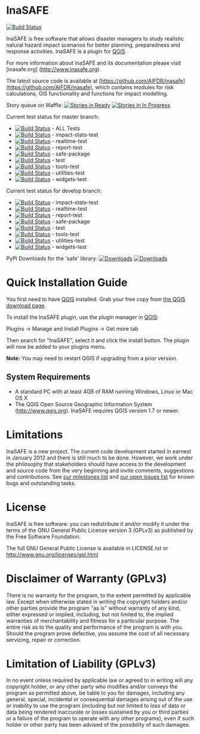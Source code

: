 InaSAFE
=======

[![Build Status](https://travis-ci.org/AIFDR/inasafe.svg?branch=develop)](https://travis-ci.org/AIFDR/inasafe)

InaSAFE is free software that allows disaster managers to study realistic
natural hazard impact scenarios for better planning, preparedness and
response activities. InaSAFE is a plugin for [QGIS](http://qgis.org).

For more information about InaSAFE and its documentation please visit [inasafe.org] (http://www.inasafe.org).

The latest source code is available at
[https://github.com/AIFDR/inasafe](https://github.com/AIFDR/inasafe),
which contains modules for risk calculations, GIS functionality and
functions for impact modelling.


Story queue on Waffle:
[![Stories in Ready](https://badge.waffle.io/AIFDR/inasafe.svg?label=ready&title=Ready)](http://waffle.io/AIFDR/inasafe) 
[![Stories in In Progress](https://badge.waffle.io/AIFDR/inasafe.svg?label=in%20progress&title=In%20Progress)](http://waffle.io/AIFDR/inasafe)

Current test status for master branch:
* [![Build Status](http://jenkins.inasafe.org/job/inasafe-qgis2/badge/icon)](http://jenkins.inasafe.org/job/inasafe-qgis2/) - ALL Tests
* [![Build Status](http://jenkins.inasafe.org/view/QGIS2-InaSAFE-master/job/inasafe-qgis2-impact-stats-test/badge/icon)](http://jenkins.inasafe.org/view/QGIS2-InaSAFE-master/job/inasafe-qgis2-impact-stats-test/) - impact-stats-test
* [![Build Status](http://jenkins.inasafe.org/view/QGIS2-InaSAFE-master/job/inasafe-qgis2-realtime-test/badge/icon)](http://jenkins.inasafe.org/view/QGIS2-InaSAFE-master/job/inasafe-qgis2-realtime-test/) - realtime-test
* [![Build Status](http://jenkins.inasafe.org/view/QGIS2-InaSAFE-master/job/inasafe-qgis2-report-test/badge/icon)](http://jenkins.inasafe.org/view/QGIS2-InaSAFE-master/job/inasafe-qgis2-report-test/) - report-test
* [![Build Status](http://jenkins.inasafe.org/view/QGIS2-InaSAFE-master/job/inasafe-qgis2-safe-package/badge/icon)](http://jenkins.inasafe.org/view/QGIS2-InaSAFE-master/job/inasafe-qgis2-safe-package/) - safe-package
* [![Build Status](http://jenkins.inasafe.org/view/QGIS2-InaSAFE-master/job/inasafe-qgis2-test/badge/icon)](http://jenkins.inasafe.org/view/QGIS2-InaSAFE-master/job/inasafe-qgis2-test/) - test
* [![Build Status](http://jenkins.inasafe.org/view/QGIS2-InaSAFE-master/job/inasafe-qgis2-tools-test/badge/icon)](http://jenkins.inasafe.org/view/QGIS2-InaSAFE-master/job/inasafe-qgis2-tools-test/) - tools-test
* [![Build Status](http://jenkins.inasafe.org/view/QGIS2-InaSAFE-master/job/inasafe-qgis2-utilities-test/badge/icon)](http://jenkins.inasafe.org/view/QGIS2-InaSAFE-master/job/inasafe-qgis2-utilities-test/) - utilities-test
* [![Build Status](http://jenkins.inasafe.org/view/QGIS2-InaSAFE-master/job/inasafe-qgis2-widgets-test/badge/icon)](http://jenkins.inasafe.org/view/QGIS2-InaSAFE-master/job/inasafe-qgis2-widgets-test/) - widgets-test

Current test status for develop branch:
* [![Build Status](http://jenkins.inasafe.org/view/QGIS2-InaSAFE-develop/job/impact-stats-test/badge/icon)](http://jenkins.inasafe.org/view/QGIS2-InaSAFE-develop/job/impact-stats-test/) - impact-stats-test
* [![Build Status](http://jenkins.inasafe.org/view/QGIS2-InaSAFE-develop/job/realtime-test/badge/icon)](http://jenkins.inasafe.org/view/QGIS2-InaSAFE-develop/job/realtime-test/) - realtime-test
* [![Build Status](http://jenkins.inasafe.org/view/QGIS2-InaSAFE-develop/job/report-test/badge/icon)](http://jenkins.inasafe.org/view/QGIS2-InaSAFE-develop/job/report-test/) - report-test
* [![Build Status](http://jenkins.inasafe.org/view/QGIS2-InaSAFE-develop/job/safe-package/badge/icon)](http://jenkins.inasafe.org/view/QGIS2-InaSAFE-develop/job/safe-package/) - safe-package
* [![Build Status](http://jenkins.inasafe.org/view/QGIS2-InaSAFE-develop/job/test/badge/icon)](http://jenkins.inasafe.org/view/QGIS2-InaSAFE-develop/job/test/) - test
* [![Build Status](http://jenkins.inasafe.org/view/QGIS2-InaSAFE-develop/job/tools-test/badge/icon)](http://jenkins.inasafe.org/view/QGIS2-InaSAFE-develop/job/tools-test/) - tools-test
* [![Build Status](http://jenkins.inasafe.org/view/QGIS2-InaSAFE-develop/job/utilities-test/badge/icon)](http://jenkins.inasafe.org/view/QGIS2-InaSAFE-develop/job/utilities-test/) - utilities-test
* [![Build Status](http://jenkins.inasafe.org/view/QGIS2-InaSAFE-develop/job/widgets-test/badge/icon)](http://jenkins.inasafe.org/view/QGIS2-InaSAFE-develop/job/widgets-test/) - widgets-test

PyPi Downloads for the 'safe' library:
[![Downloads](https://pypip.in/d/python-safe/badge.png)](https://crate.io/packages/python-safe)
[![Downloads](https://pypip.in/v/python-safe/badge.png)](https://crate.io/packages/python-safe)



Quick Installation Guide
========================

You first need to have [QGIS](http://qgis.org/) installed. Grab your free
copy from [the QGIS download page](http://download/qgis.org).

To install the InaSAFE plugin, use the plugin manager in
[QGIS](http://qgis.org):

  Plugins → Manage and Install Plugins → Get more tab

Then search for "InaSAFE", select it and click the install button.
The plugin will now be added to your plugins menu.

**Note:** You may need to restart QGIS if upgrading from a prior version.


System Requirements
-------------------

 - A standard PC with at least 4GB of RAM running Windows, Linux or Mac OS X
 - The QGIS Open Source Geographic Information System (http://www.qgis.org).
   InaSAFE requires QGIS version 1.7 or newer.

Limitations
===========

InaSAFE is a new project. The current code development started in
earnest in January 2012 and there is still much to be done.  However,
we work under the philosophy that stakeholders should have access to the
development and source code from the very beginning and invite
comments, suggestions and contributions.  See
[our milestones list](https://github.com/AIFDR/inasafe/issues/milestones) and
[our open issues list](https://github.com/AIFDR/inasafe/issues?page=1&state=open)
for known bugs and outstanding tasks.


License
=======

InaSAFE is free software: you can redistribute it and/or modify it
under the terms of the GNU General Public License version 3 (GPLv3) as
published by the Free Software Foundation.

The full GNU General Public License is available in LICENSE.txt or
http://www.gnu.org/licenses/gpl.html


Disclaimer of Warranty (GPLv3)
==============================

There is no warranty for the program, to the extent permitted by
applicable law. Except when otherwise stated in writing the copyright
holders and/or other parties provide the program "as is" without warranty
of any kind, either expressed or implied, including, but not limited to,
the implied warranties of merchantability and fitness for a particular
purpose. The entire risk as to the quality and performance of the program
is with you. Should the program prove defective, you assume the cost of
all necessary servicing, repair or correction.


Limitation of Liability (GPLv3)
===============================

In no event unless required by applicable law or agreed to in writing
will any copyright holder, or any other party who modifies and/or conveys
the program as permitted above, be liable to you for damages, including any
general, special, incidental or consequential damages arising out of the
use or inability to use the program (including but not limited to loss of
data or data being rendered inaccurate or losses sustained by you or third
parties or a failure of the program to operate with any other programs),
even if such holder or other party has been advised of the possibility of
such damages.



